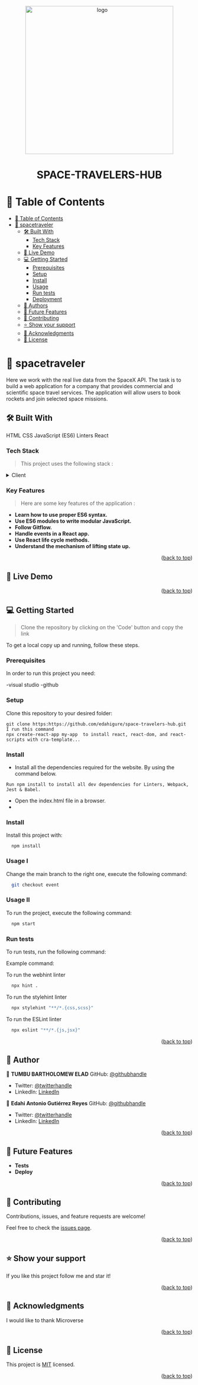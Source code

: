 <a name="readme-top"></a>

<div align="center">

  <img src="logo.png" alt="logo" width="400"  height="auto" />
  <br/>

  <h1><b>SPACE-TRAVELERS-HUB</b></h1>

</div>

# 📗 Table of Contents

- [📗 Table of Contents](#-table-of-contents)
- [📖 spacetraveler](#-spacetraveler-)
  - [🛠 Built With ](#-built-with-)
    - [Tech Stack ](#tech-stack-)
    - [Key Features ](#key-features-)
  - [🚀 Live Demo ](#-live-demo-)
  - [💻 Getting Started ](#-getting-started-)
    - [Prerequisites](#prerequisites)
    - [Setup](#setup)
    - [Install](#install)
    - [Usage](#usage)
    - [Run tests](#run-tests)
    - [Deployment](#deployment)
  - [👥 Authors ](#-authors-)
  - [🔭 Future Features ](#-future-features-)
  - [🤝 Contributing ](#-contributing-)
  - [⭐️ Show your support ](#️-show-your-support-)
  - [🙏 Acknowledgments ](#-acknowledgments-)
  - [📝 License ](#-license-)

<!-- PROJECT DESCRIPTION -->

# 📖 spacetraveler<a name="about-project"></a>

 Here we work with the real live data from the SpaceX API. The task is to build a web application for a company that provides commercial and scientific space travel services. The application will allow users to book rockets and join selected space missions.



## 🛠 Built With <a name="built-with"></a>
HTML
CSS
JavaScript (ES6)
Linters
React

### Tech Stack <a name="tech-stack"></a>

> This project uses the following stack :

<details>
  <summary>Client</summary>
  <ul>
    <li><a href="https://www.w3schools.com/html/">HTML</a></li>
    <li><a href="https://www.w3schools.com/css/">CSS</a></li>
     <li><a href="https://www.w3schools.com/js/">JavaScript</a></li>
     <li><a href="hhttps://reactjs.org/">ReactJs</a></li>
  </ul>
</details>

<!-- Features -->

### Key Features <a name="key-features"></a>

> Here are some key features of the application :

- **Learn how to use proper ES6 syntax.**
- **Use ES6 modules to write modular JavaScript.**
- **Follow Gitflow.**
- **Handle events in a React app.**
- **Use React life cycle methods.**
- **Understand the mechanism of lifting state up.**

<p align="right">(<a href="#readme-top">back to top</a>)</p>

<!-- LIVE DEMO -->

## 🚀 Live Demo <a name="live-demo"></a>

<!-- > Here you can visit my live demo : -->

<p align="right">(<a href="#readme-top">back to top</a>)</p>

<!-- GETTING STARTED -->

## 💻 Getting Started <a name="getting-started"></a>

> Clone the repository by clicking on the 'Code' button and copy the link

To get a local copy up and running, follow these steps.

### Prerequisites

In order to run this project you need:

-visual studio
-github

### Setup

Clone this repository to your desired folder:

```
git clone https:https://github.com/edahigure/space-travelers-hub.git
I run this command
npx create-react-app my-app  to install react, react-dom, and react-scripts with cra-template...
```

### Install

- Install all the dependencies required for the website. By using the command below.
```
Run npm install to install all dev dependencies for Linters, Webpack, Jest & Babel.
```
  
- Open the index.html file in a browser.
-

### Install

Install this project with:

```
  npm install
```
### Usage I

Change the main branch to the right one, execute the following command:

```sh
  git checkout event
```

### Usage II

To run the project, execute the following command:

```sh
  npm start
```

### Run tests

To run tests, run the following command:

Example command:

To run the webhint linter

```sh
  npx hint .
```

To run the stylehint linter

```sh
  npx stylehint "**/*.{css,scss}"
```

To run the ESLint linter

```sh
  npx eslint "**/*.{js,jsx}" 
```

<p align="right">(<a href="#readme-top">back to top</a>)</p>

<!-- AUTHOR -->

## 👥 Author <a name="author"></a>

👤 **TUMBU BARTHOLOMEW ELAD**
GitHub: [@githubhandle](https://github.com/elad237)
- Twitter: [@twitterhandle](https://twitter.com/Elad59380989)
- LinkedIn: [LinkedIn](https://www.linkedin.com/in/tumbu-elad-896ab2183/)

👤 **Edahi Antonio Gutiérrez Reyes**
GitHub: [@githubhandle](https://github.com/edahigure)
- Twitter: [@twitterhandle](https://twitter.com/edahigure)
- LinkedIn: [LinkedIn](https://www.linkedin.com/in/edahigure/)

<p align="right">(<a href="#readme-top">back to top</a>)</p>

<!-- FUTURE FEATURES -->

## 🔭 Future Features <a name="future-features"></a>

- **Tests**
- **Deploy**

<p align="right">(<a href="#readme-top">back to top</a>)</p>

<!-- CONTRIBUTING -->

## 🤝 Contributing <a name="contributing"></a>

Contributions, issues, and feature requests are welcome!

Feel free to check the [issues page](https://github.com/edahigure/space-travelers-hub/issues).

<p align="right">(<a href="#readme-top">back to top</a>)</p>

<!-- SUPPORT -->

## ⭐️ Show your support <a name="support"></a>

If you like this project follow me and star it!

<p align="right">(<a href="#readme-top">back to top</a>)</p>

<!-- ACKNOWLEDGEMENTS -->

## 🙏 Acknowledgments <a name="acknowledgements"></a>

I would like to thank Microverse<br>

<p align="right">(<a href="#readme-top">back to top</a>)</p>
<!-- LICENSE -->

## 📝 License <a name="license"></a>

This project is [MIT](./LICENSE) licensed.

<p align="right">(<a href="#readme-top">back to top</a>)</p>